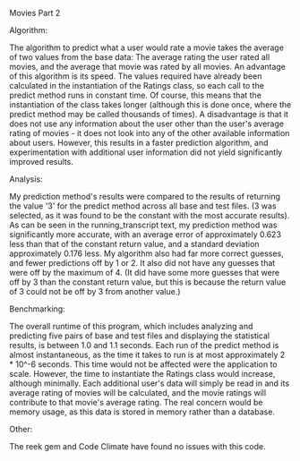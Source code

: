 Movies Part 2


Algorithm:

The algorithm to predict what a user would rate a movie takes the average of two values from the base data: The average rating the user rated all movies, and the average that movie was rated by all movies. An advantage of this algorithm is its speed. The values required have already been calculated in the instantiation of the Ratings class, so each call to the predict method runs in constant time. Of course, this means that the instantiation of the class takes longer (although this is done once, where the predict method may be called thousands of times). A disadvantage is that it does not use any information about the user other than the user's average rating of movies - it does not look into any of the other available information about users. However, this results in a faster prediction algorithm, and experimentation with additional user information did not yield significantly improved results.

Analysis:

My prediction method's results were compared to the results of returning the value '3' for the predict method across all base and test files. (3 was selected, as it was found to be the constant with the most accurate results). As can be seen in the running_transcript text, my prediction method was significantly more accurate, with an average error of approximately 0.623 less than that of the constant return value, and a standard deviation approximately 0.176 less. My algorithm also had far more correct guesses, and fewer predictions off by 1 or 2. It also did not have any guesses that were off by the maximum of 4. (It did have some more guesses that were off by 3 than the constant return value, but this is because the return value of 3 could not be off by 3 from another value.)

Benchmarking:

The overall runtime of this program, which includes analyzing and predicting five pairs of base and test files and displaying the statistical results, is between 1.0 and 1.1 seconds. Each run of the predict method is almost instantaneous, as the time it takes to run is at most approximately 2 * 10^-6 seconds. This time would not be affected were the application to scale. However, the time to instantiate the Ratings class would increase, although minimally. Each additional user's data will simply be read in and its average rating of movies will be calculated, and the movie ratings will contribute to that movie's average rating. The real concern would be memory usage, as this data is stored in memory rather than a database.

Other:

The reek gem and Code Climate have found no issues with this code.
